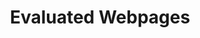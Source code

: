 ---
layout: page
title: Evaluated Webpages
permalink: /Onward2021/MiniJava
redirect: https://github.com/gwendal-jouneaux/Self-Adaptable_Virtual_Machine
---